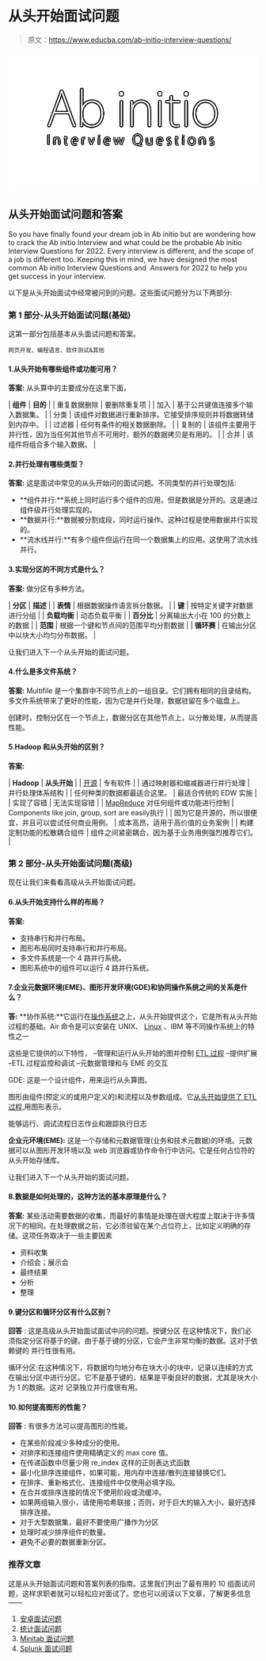 # 从头开始面试问题

> 原文：<https://www.educba.com/ab-initio-interview-questions/>

![Ab initio Interview Questions](img/851af5a51342def66fa62df915e1d768.png)



## 从头开始面试问题和答案

So you have finally found your dream job in Ab initio but are wondering how to crack the Ab initio Interview and what could be the probable Ab initio Interview Questions for 2022\. Every interview is different, and the scope of a job is different too. Keeping this in mind, we have designed the most common Ab initio Interview Questions and  Answers for 2022 to help you get success in your interview.

以下是从头开始面试中经常被问到的问题。这些面试问题分为以下两部分:

### 第 1 部分-从头开始面试问题(基础)

这第一部分包括基本从头面试问题和答案。

<small>网页开发、编程语言、软件测试&其他</small>

#### 1.从头开始有哪些组件或功能可用？

**答案:**
从头算中的主要成分在这里下面，

| **组件** | **目的** |
| 重复数据删除 | 要删除重复项 |
| 加入 | 基于公共键值连接多个输入数据集。 |
| 分类 | 该组件对数据进行重新排序。它接受排序规则并将数据转储到内存中。 |
| 过滤器 | 任何有条件的相关数据删除。 |
| 复制的 | 该组件主要用于并行性，因为当任何其他节点不可用时，额外的数据拷贝是有用的。 |
| 合并 | 该组件将组合多个输入数据。 |

#### 2.并行处理有哪些类型？

**答案:**
这是面试中常见的从头开始问的面试问题。不同类型的并行处理包括:

*   **组件并行:**系统上同时运行多个组件的应用。但是数据是分开的。这是通过组件级并行处理实现的。
*   **数据并行:**数据被分割成段，同时运行操作。这种过程是使用数据并行实现的。
*   **流水线并行:**有多个组件但运行在同一个数据集上的应用。这使用了流水线并行。

#### 3.实现分区的不同方式是什么？

**答案:**
做分区有多种方法。

| **分区** | **描述** |
| **表情** | 根据数据操作语言拆分数据。 |
| **键** | 按特定关键字对数据进行分组 |
| **负载均衡** | 动态负载平衡 |
| **百分比** | 分离输出大小在 100 的分数上的数据 |
| **范围** | 根据一个键和节点间的范围平均分割数据 |
| **循环赛** | 在输出分区中以块大小均匀分布数据。 |

让我们进入下一个从头开始的面试问题。

#### 4.什么是多文件系统？

**答案:**
Multifile 是一个集群中不同节点上的一组目录。它们拥有相同的目录结构。多文件系统带来了更好的性能，因为它是并行处理，数据驻留在多个磁盘上。

创建时，控制分区在一个节点上，数据分区在其他节点上，以分散处理，从而提高性能。

#### 5.Hadoop 和从头开始的区别？

**答案:**

| **Hadoop** | **从头开始** |
| [开源](https://www.educba.com/what-is-hadoop/) | 专有软件 |
| 通过映射器和缩减器进行并行处理 | 并行处理体系结构 |
| 任何种类的数据都最适合这里。 | 最适合传统的 EDW 实施 |
| 实现了容错 | 无法实现容错 |
| [MapReduce](https://www.educba.com/what-is-mapreduce/) 对任何组件或功能进行控制 | Components like join, group, sort are easily执行 |
| 因为它是开源的，所以很便宜，并且可以尝试任何商业用例。 | 成本高昂，适用于高价值的业务案例 |
| 构建定制功能的松散耦合组件 | 组件之间紧密耦合，因为基于业务用例强烈推荐它们。 |

### 第 2 部分-从头开始面试问题(高级)

现在让我们来看看高级从头开始面试问题。

#### 6.从头开始支持什么样的布局？

**答案:**

*   支持串行和并行布局。
*   图形布局同时支持串行和并行布局。
*   多文件系统是一个 4 路并行系统。
*   图形系统中的组件可以运行 4 路并行系统。

#### 7.企业元数据环境(EME)、图形开发环境(GDE)和协同操作系统之间的关系是什么？

**答:**
**协作系统:**它运行在[操作系统](https://www.educba.com/android-operating-system/)之上，从头开始提供这个，它是所有从头开始过程的基础。Air 命令是可以安装在 UNIX、 [Linux](https://www.educba.com/careers-in-linux/) 、IBM 等不同操作系统上的特性之一

这些是它提供的以下特性，
–管理和运行从头开始的图并控制 [ETL 过程](https://www.educba.com/etl-interview-questions/)
–提供扩展
–ETL 过程监控和调试
–元数据管理和与 EME 的交互

GDE: 这是一个设计组件，用来运行从头算图。

图形由组件(预定义的或用户定义的)和流程以及参数组成。它[从头开始提供了 ETL 过程](https://www.educba.com/etl-process/),用图形表示。

能够运行、调试流程日志作业和跟踪执行日志

**企业元环境(EME):** 这是一个存储和元数据管理(业务和技术元数据)的环境。元数据可以从图形开发环境以及 web 浏览器或协作命令行中访问。它是任何占位符的从头开始存储库。

让我们进入下一个从头开始的面试问题。

#### 8.数据是如何处理的，这种方法的基本原理是什么？

**答案:**
某些活动需要数据的收集，而最好的事情是处理在很大程度上取决于许多情况下的相同。在处理数据之前，它必须驻留在某个占位符上，比如定义明确的存储。这项任务取决于一些主要因素

*   资料收集
*   介绍会；展示会
*   最终结果
*   分析
*   整理

#### 9.键分区和循环分区有什么区别？

**回答** :
这是高级从头开始面试面试中问的问题。按键分区
在这种情况下，我们必须指定分区将基于的键。由于基于键的分区，它会产生非常均衡的数据。这对于依赖键的
并行性很有用。

循环分区:在这种情况下，将数据均匀地分布在块大小的块中，记录以连续的方式在输出分区中进行分区。它不是基于键的，结果是平衡良好的数据，尤其是块大小为 1 的数据。这对
记录独立并行度很有用。

#### 10.如何提高图形的性能？

**回答** :
有很多方法可以提高图形的性能。

*   在某些阶段减少多种成分的使用。
*   对排序和连接组件使用精确定义的 max core 值。
*   在传递函数中尽量少用 re_index 这样的正则表达式函数
*   最小化排序连接组件，如果可能，用内存中连接/散列连接替换它们。
*   在排序、重新格式化、连接组件中仅使用必填字段。
*   在合并或排序连接的情况下使用阶段或流缓冲。
*   如果两组输入很小，请使用哈希联接；否则，对于巨大的输入大小，最好选择排序连接。
*   对于大型数据集，最好不要使用广播作为分区
*   处理时减少排序组件的数量。
*   避免不必要的数据重新分区。

### 推荐文章

这是从头开始面试问题和答案列表的指南。这里我们列出了最有用的 10 组面试问题，这样求职者就可以轻松应对面试了。您也可以阅读以下文章，了解更多信息——

1.  [安卓面试问题](https://www.educba.com/android-interview-questions/)
2.  [统计面试问题](https://www.educba.com/statistics-interview-questions/)
3.  [Minitab 面试问题](https://www.educba.com/minitab-interview-questions/)
4.  [Splunk 面试问题](https://www.educba.com/splunk-interview-questions/)





